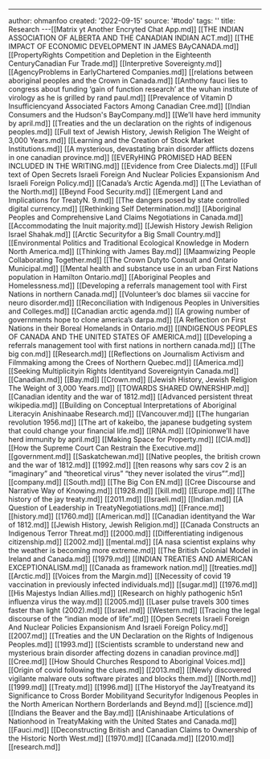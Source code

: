 ---
author: ohmanfoo
created: '2022-09-15'
source: '#todo'
tags: ''
title: Research
---[[Matrix yt Another Encryted Chat App.md]]
[[THE INDIAN ASSOCIATION OF ALBERTA AND THE CANADIAN INDIAN ACT.md]]
[[THE IMPACT OF ECONOMIC DEVELOPMENT IN JAMES BAyCANADA.md]]
[[PropertyRights Competition and Depletion in the Eighteenth CenturyCanadian Fur Trade.md]]
[[Interpretive Sovereignty.md]]
[[AgencyProblems in EarlyChartered Companies.md]]
[[relations between aboriginal peoples and the Crown in Canada.md]]
[[Anthony fauci lies to congress about funding ‘gain of function research’ at the wuhan institute of virology as he is grilled by rand paul.md]]
[[Prevalence of Vitamin D Insufficiencyand Associated Factors Among Canadian Cree.md]]
[[Indian Consumers and the Hudson's BayCompany.md]]
[[We’ll have herd immunity by april.md]]
[[Treaties and the un declaration on the rights of indigenous peoples.md]]
[[Full text of Jewish History, Jewish Religion The Weight of 3,000 Years.md]]
[[Learning and the Creation of Stock Market Institutions.md]]
[[A mysterious, devastating brain disorder afflicts dozens in one canadian province.md]]
[[EVERyHING PROMISED HAD BEEN INCLUDED IN THE WRITING.md]]
[[Evidence from Cree Dialects.md]]
[[Full text of Open Secrets Israeli Foreign And Nuclear Policies Expansionism And Israeli Foreign Policy.md]]
[[Canada’s Arctic Agenda.md]]
[[The Leviathan of the North.md]]
[[Beynd Food Security.md]]
[[Emergent Land and Implications for TreatyN. 9.md]]
[[The dangers posed by state controlled digital currency.md]]
[[Rethinking Self Determination.md]]
[[Aboriginal Peoples and Comprehensive Land Claims Negotiations in Canada.md]]
[[Accommodating the Inuit majority.md]]
[[Jewish History Jewish Religion Israel Shahak.md]]
[[Arctic Securityfor a Big Small Country.md]]
[[Environmental Politics and Traditional Ecological Knowledge in Modern North America.md]]
[[Thinking with James Bay.md]]
[[Maamwizing People Collaborating Together.md]]
[[The Crown Dutyto Consult and Ontario Municipal.md]]
[[Mental health and substance use in an urban First Nations population in Hamilton Ontario.md]]
[[Aboriginal Peoples and Homelessness.md]]
[[Developing a referrals management tool with First Nations in northern Canada.md]]
[[Volunteer’s doc blames sii vaccine for neuro disorder.md]]
[[Reconciliation with Indigenous Peoples in Universities and Colleges.md]]
[[Canadian arctic agenda.md]]
[[A growing number of governments hope to clone america’s darpa.md]]
[[A Reflection on First Nations in their Boreal Homelands in Ontario.md]]
[[INDIGENOUS PEOPLES OF CANADA AND THE UNITED STATES OF AMERICA.md]]
[[Developing a referrals management tool with first nations in northern canada.md]]
[[The big con.md]]
[[Research.md]]
[[Reflections on Journalism Activism and Filmmaking among the Crees of Northern Quebec.md]]
[[America.md]]
[[Seeking Multiplicityin Rights Identityand Sovereigntyin Canada.md]]
[[Canadian.md]]
[[Bay.md]]
[[Crown.md]]
[[Jewish History, Jewish Religion The Weight of 3,000 Years.md]]
[[TOWARDS SHARED OWNERSHIP.md]]
[[Canadian identity and the war of 1812.md]]
[[Advanced persistent threat wikipedia.md]]
[[Building on Conceptual Interpretations of Aboriginal Literacyin Anishinaabe Research.md]]
[[Vancouver.md]]
[[The hungarian revolution 1956.md]]
[[The art of kakeibo, the japanese budgeting system that could change your financial life.md]]
[[RNA.md]]
[[Opinionwe’ll have herd immunity by april.md]]
[[Making Space for Property.md]]
[[CIA.md]]
[[How the Supreme Court Can Restrain the Executive.md]]
[[government.md]]
[[Saskatchewan.md]]
[[Native peoples, the british crown and the war of 1812.md]]
[[1992.md]]
[[ten reasons why sars cov 2 is an “imaginary” and “theoretical virus”  “they never isolated the virus””.md]]
[[company.md]]
[[South.md]]
[[The Big Con EN.md]]
[[Cree Discourse and Narrative Way of Knowing.md]]
[[1928.md]]
[[kill.md]]
[[Europe.md]]
[[The history of the jay treaty.md]]
[[2011.md]]
[[Israeli.md]]
[[Indian.md]]
[[A Question of Leadership in TreatyNegotiations.md]]
[[France.md]]
[[history.md]]
[[1760.md]]
[[American.md]]
[[Canadian identityand the War of 1812.md]]
[[Jewish History, Jewish Religion.md]]
[[Canada Constructs an Indigenous Terror Threat.md]]
[[2000.md]]
[[Differentiating indigenous citizenship.md]]
[[2002.md]]
[[mental.md]]
[[A nasa scientist explains why the weather is becoming more extreme.md]]
[[The British Colonial Model in Ireland and Canada.md]]
[[1979.md]]
[[INDIAN TREATIES AND AMERICAN EXCEPTIONALISM.md]]
[[Canada as framework nation.md]]
[[treaties.md]]
[[Arctic.md]]
[[Voices from the Margin.md]]
[[Necessity of covid 19 vaccination in previously infected individuals.md]]
[[sugar.md]]
[[1976.md]]
[[His Majestys Indian Allies.md]]
[[Research on highly pathogenic h5n1 influenza virus the way.md]]
[[2005.md]]
[[Laser pulse travels 300 times faster than light (2002).md]]
[[Israel.md]]
[[Western.md]]
[[Tracing the legal discourse of the “indian mode of life”.md]]
[[Open Secrets Israeli Foreign And Nuclear Policies Expansionism And Israeli Foreign Policy.md]]
[[2007.md]]
[[Treaties and the UN Declaration on the Rights of Indigenous Peoples.md]]
[[1993.md]]
[[Scientists scramble to understand new and mysterious brain disorder affecting dozens in canadian province.md]]
[[Cree.md]]
[[How Should Churches Respond to Aboriginal Voices.md]]
[[Origin of covid following the clues.md]]
[[2013.md]]
[[Newly discovered vigilante malware outs software pirates and blocks them.md]]
[[North.md]]
[[1999.md]]
[[Treaty.md]]
[[1996.md]]
[[The Historyof the JayTreatyand its Significance to Cross Border Mobilityand Securityfor Indigenous Peoples in the North American Northern Borderlands and Beynd.md]]
[[science.md]]
[[Indians the Beaver and the Bay.md]]
[[Anishinaabe Articulations of Nationhood in TreatyMaking with the United States and Canada.md]]
[[Fauci.md]]
[[Deconstructing British and Canadian Claims to Ownership of the Historic North West.md]]
[[1970.md]]
[[Canada.md]]
[[2010.md]]
[[research.md]]
